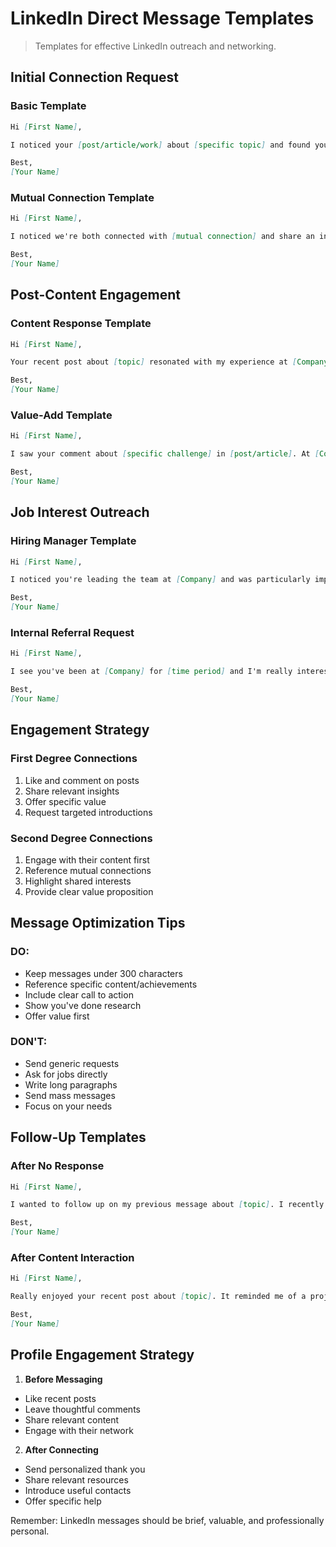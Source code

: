 # LinkedIn Direct Message Templates

> Templates for effective LinkedIn outreach and networking.

## Initial Connection Request

### Basic Template
```markdown
Hi [First Name],

I noticed your [post/article/work] about [specific topic] and found your perspective on [specific point] particularly insightful. I'd love to connect and learn more about your work in [area].

Best,
[Your Name]
```

### Mutual Connection Template
```markdown
Hi [First Name],

I noticed we're both connected with [mutual connection] and share an interest in [specific field/topic]. I'd love to connect and exchange ideas about [specific area].

Best,
[Your Name]
```

## Post-Content Engagement

### Content Response Template
```markdown
Hi [First Name],

Your recent post about [topic] resonated with my experience at [Company] where we [relevant achievement/insight]. Would you be open to a brief chat about [specific aspect]?

Best,
[Your Name]
```

### Value-Add Template
```markdown
Hi [First Name],

I saw your comment about [specific challenge] in [post/article]. At [Company], we solved a similar issue by [brief solution] resulting in [specific metric]. Happy to share more details if helpful.

Best,
[Your Name]
```

## Job Interest Outreach

### Hiring Manager Template
```markdown
Hi [First Name],

I noticed you're leading the team at [Company] and was particularly impressed by [specific company achievement/initiative]. At [Current Company], I [relevant achievement with metrics] that seems aligned with your team's goals. Would you be open to a 15-minute chat about how I could add value to your team?

Best,
[Your Name]
```

### Internal Referral Request
```markdown
Hi [First Name],

I see you've been at [Company] for [time period] and I'm really interested in the [position] role. My background includes [relevant achievement], and I'd love to get your insights about working there. Would you be open to a brief chat?

Best,
[Your Name]
```

## Engagement Strategy

### First Degree Connections
1. Like and comment on posts
2. Share relevant insights
3. Offer specific value
4. Request targeted introductions

### Second Degree Connections
1. Engage with their content first
2. Reference mutual connections
3. Highlight shared interests
4. Provide clear value proposition

## Message Optimization Tips

### DO:
- Keep messages under 300 characters
- Reference specific content/achievements
- Include clear call to action
- Show you've done research
- Offer value first

### DON'T:
- Send generic requests
- Ask for jobs directly
- Write long paragraphs
- Send mass messages
- Focus on your needs

## Follow-Up Templates

### After No Response
```markdown
Hi [First Name],

I wanted to follow up on my previous message about [topic]. I recently [new achievement/insight] that aligns with your work on [specific area]. Would love to get your thoughts.

Best,
[Your Name]
```

### After Content Interaction
```markdown
Hi [First Name],

Really enjoyed your recent post about [topic]. It reminded me of a project where we [relevant experience/result]. Would you be interested in exchanging ideas about [specific aspect]?

Best,
[Your Name]
```

## Profile Engagement Strategy

1. **Before Messaging**
- Like recent posts
- Leave thoughtful comments
- Share relevant content
- Engage with their network

2. **After Connecting**
- Send personalized thank you
- Share relevant resources
- Introduce useful contacts
- Offer specific help

Remember: LinkedIn messages should be brief, valuable, and professionally personal.
